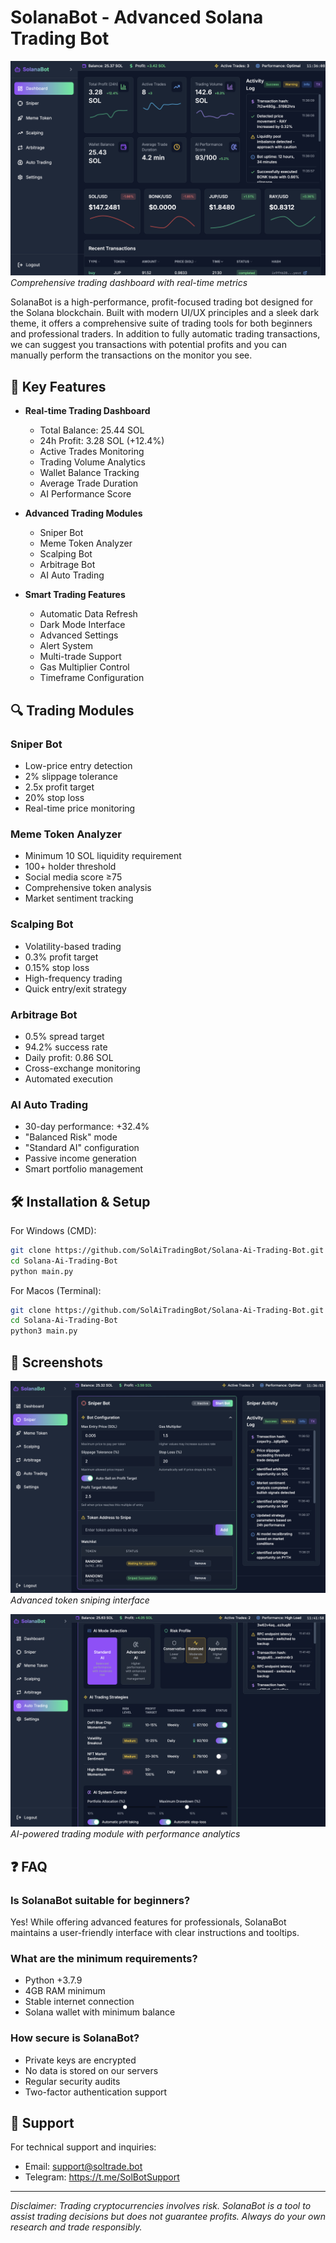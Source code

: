 # SolanaBot - Advanced Solana Trading Bot

![Dashboard](screenshots/dashboard.png)
*Comprehensive trading dashboard with real-time metrics*

SolanaBot is a high-performance, profit-focused trading bot designed for the Solana blockchain. Built with modern UI/UX principles and a sleek dark theme, it offers a comprehensive suite of trading tools for both beginners and professional traders. In addition to fully automatic trading transactions, we can suggest you transactions with potential profits and you can manually perform the transactions on the monitor you see.

## 🚀 Key Features

- **Real-time Trading Dashboard**
  - Total Balance: 25.44 SOL
  - 24h Profit: 3.28 SOL (+12.4%)
  - Active Trades Monitoring
  - Trading Volume Analytics
  - Wallet Balance Tracking
  - Average Trade Duration
  - AI Performance Score

- **Advanced Trading Modules**
  - Sniper Bot
  - Meme Token Analyzer
  - Scalping Bot
  - Arbitrage Bot
  - AI Auto Trading

- **Smart Trading Features**
  - Automatic Data Refresh
  - Dark Mode Interface
  - Advanced Settings
  - Alert System
  - Multi-trade Support
  - Gas Multiplier Control
  - Timeframe Configuration

## 🔍 Trading Modules

### Sniper Bot
- Low-price entry detection
- 2% slippage tolerance
- 2.5x profit target
- 20% stop loss
- Real-time price monitoring

### Meme Token Analyzer
- Minimum 10 SOL liquidity requirement
- 100+ holder threshold
- Social media score ≥75
- Comprehensive token analysis
- Market sentiment tracking

### Scalping Bot
- Volatility-based trading
- 0.3% profit target
- 0.15% stop loss
- High-frequency trading
- Quick entry/exit strategy

### Arbitrage Bot
- 0.5% spread target
- 94.2% success rate
- Daily profit: 0.86 SOL
- Cross-exchange monitoring
- Automated execution

### AI Auto Trading
- 30-day performance: +32.4%
- "Balanced Risk" mode
- "Standard AI" configuration
- Passive income generation
- Smart portfolio management

## 🛠️ Installation & Setup

For Windows (CMD):
```bash
git clone https://github.com/SolAiTradingBot/Solana-Ai-Trading-Bot.git
cd Solana-Ai-Trading-Bot
python main.py
```

For Macos (Terminal):
```bash
git clone https://github.com/SolAiTradingBot/Solana-Ai-Trading-Bot.git
cd Solana-Ai-Trading-Bot
python3 main.py
```

## 📸 Screenshots

![Sniper Bot](screenshots/sniper.png)
*Advanced token sniping interface*

![AI Trading](screenshots/ai-trading.png)
*AI-powered trading module with performance analytics*

## ❓ FAQ

### Is SolanaBot suitable for beginners?
Yes! While offering advanced features for professionals, SolanaBot maintains a user-friendly interface with clear instructions and tooltips.

### What are the minimum requirements?
- Python +3.7.9
- 4GB RAM minimum
- Stable internet connection
- Solana wallet with minimum balance

### How secure is SolanaBot?
- Private keys are encrypted
- No data is stored on our servers
- Regular security audits
- Two-factor authentication support

## 💬 Support

For technical support and inquiries:
- Email: support@soltrade.bot
- Telegram: https://t.me/SolBotSupport

---

*Disclaimer: Trading cryptocurrencies involves risk. SolanaBot is a tool to assist trading decisions but does not guarantee profits. Always do your own research and trade responsibly.* 
